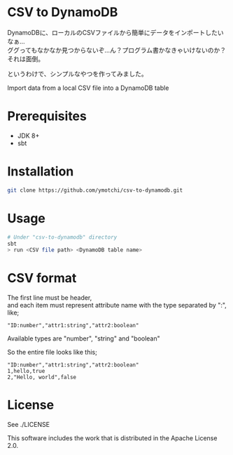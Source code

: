 # CSV to DynamoDB
DynamoDBに、ローカルのCSVファイルから簡単にデータをインポートしたいなぁ…  
ググってもなかなか見つからないぞ…ん？プログラム書かなきゃいけないのか？それは面倒。

というわけで、シンプルなやつを作ってみました。

Import data from a local CSV file into a DynamoDB table

# Prerequisites
- JDK 8+
- sbt

# Installation
```bash
git clone https://github.com/ymotchi/csv-to-dynamodb.git
```

# Usage
```bash
# Under "csv-to-dynamodb" directory
sbt
> run <CSV file path> <DynamoDB table name>
```

# CSV format

The first line must be header,  
and each item must represent attribute name with the type separated by ":", like;
```text
"ID:number","attr1:string","attr2:boolean"
```
Available types are "number", "string" and "boolean"

So the entire file looks like this;
```text
"ID:number","attr1:string","attr2:boolean"
1,hello,true
2,"Hello, world",false
```

# License
See ./LICENSE

This software includes the work that is distributed in the Apache License 2.0.
